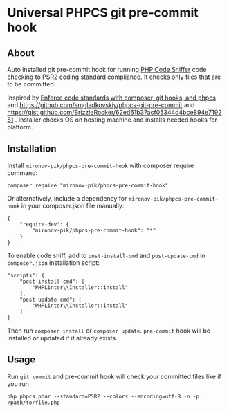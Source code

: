 # Universal PHPCS git pre-commit hook 

## About

Auto installed git pre-commit hook for running [PHP Code Sniffer](https://github.com/squizlabs/PHP_CodeSniffer)
code checking to PSR2 coding standard compliance. It checks only files that are to be committed.

Inspired by [Enforce code standards with composer, git hooks, and phpcs](http://tech.zumba.com/2014/04/14/control-code-quality/) and https://github.com/smgladkovskiy/phpcs-git-pre-commit and https://gist.github.com/BrizzleRocker/62ed61b37acf05344d4bce894e719251 . Installer checks OS on hosting machine and installs needed hooks for platform.

## Installation

Install `mironov-pik/phpcs-pre-commit-hook` with composer require command:

    composer require "mironov-pik/phpcs-pre-commit-hook"

Or alternatively, include a dependency for `mironov-pik/phpcs-pre-commit-hook` in your composer.json file manually:

    {
        "require-dev": {
            "mironov-pik/phpcs-pre-commit-hook": "*"
        }
    }

To enable code sniff, аdd to `post-install-cmd` and `post-update-cmd` in `composer.json` installation script:

    "scripts": {
        "post-install-cmd": [
            "PHPLinter\\Installer::install"
        ],
        "post-update-cmd": [
            "PHPLinter\\Installer::install"
        ]
    }

Then run `composer install` or `composer update`. `pre-commit` hook will be installed or updated if it already exists.

## Usage

Run `git commit` and pre-commit hook will check your committed files like if you run

    php phpcs.phar --standard=PSR2 --colors --encoding=utf-8 -n -p /path/to/file.php
